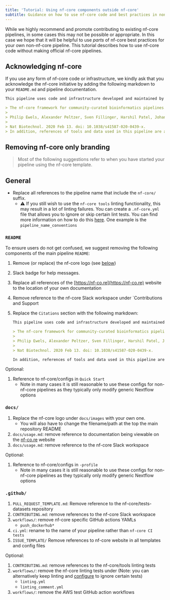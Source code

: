 ```yaml
---
title: 'Tutorial: Using nf-core components outside nf-core'
subtitle: Guidance on how to use nf-core code and best practices in non-nf-core pipelines.
---
```


While we highly recommend and promote contributing to existing nf-core pipelines, in some cases this may not be possible or appropriate. In this case we hope that it will be helpful to use _parts_ of nf-core best practices for your own non-nf-core pipeline. This tutorial describes how to use nf-core code without making official nf-core pipelines.

## Acknowledging nf-core

If you use any form of nf-core code or infrastructure, we kindly ask that you acknowledge the nf-core initiative by adding the following markdown to your `README.md` and pipeline documentation.

```markdown
This pipeline uses code and infrastructure developed and maintained by the [nf-core](https://nf-co.re) community, reused here under the [MIT license](https://github.com/nf-core/tools/blob/master/LICENSE).

> The nf-core framework for community-curated bioinformatics pipelines.
>
> Philip Ewels, Alexander Peltzer, Sven Fillinger, Harshil Patel, Johannes Alneberg, Andreas Wilm, Maxime Ulysse Garcia, Paolo Di Tommaso & Sven Nahnsen.
>
> Nat Biotechnol. 2020 Feb 13. doi: 10.1038/s41587-020-0439-x.
> In addition, references of tools and data used in this pipeline are as follows:
```

## Removing nf-core only branding

> Most of the following suggestions refer to when you have started your pipeline using the nf-core template.

## General

- Replace all references to the pipeline name that include the `nf-core/` suffix.
  - :warning: If you still wish to use the `nf-core tools` linting functionality, this may result in a lot of linting failures. You can create a `.nf-core.yml` file that allows you to ignore or skip certain lint tests. You can find more information on how to do this [here](/tools/#linting-config). One example is the `pipeline_name_conventions`

### `README`

To ensure users do not get confused, we suggest removing the following components of the main pipeline `README`:

1. Remove (or replace) the nf-core logo (see [below](#docs))
2. Slack badge for help messages.
3. Replace all references of the [https://nf-co.re](https://nf-co.re) website to the location of your own documentation
4. Remove reference to the nf-core Slack workspace under `Contributions and Support
5. Replace the `Citations` section with the following markdown:

   ```markdown
   This pipeline uses code and infrastructure developed and maintained by the [nf-core](https://nf-co.re) initative, and reused here under the [MIT license](https://github.com/nf-core/tools/blob/master/LICENSE).

   > The nf-core framework for community-curated bioinformatics pipelines.
   >
   > Philip Ewels, Alexander Peltzer, Sven Fillinger, Harshil Patel, Johannes Alneberg, Andreas Wilm, Maxime Ulysse Garcia, Paolo Di Tommaso & Sven Nahnsen.
   >
   > Nat Biotechnol. 2020 Feb 13. doi: 10.1038/s41587-020-0439-x.

   In addition, references of tools and data used in this pipeline are as follows:
   ```

Optional:

1. Reference to nf-core/configs in `Quick Start`
   - Note in many cases it is still reasonable to use these configs for non-nf-core pipelines as they typically only modify generic Nextflow options

### `docs/`

1. Replace the nf-core logo under `docs/images` with your own one.
   - You will also have to change the filename/path at the top the main repository README
2. `docs/usage.md`: remove reference to documentation being viewable on the [nf-co.re](https://nf-co.re) website
3. `docs/usage.md`: remove reference to the nf-core Slack workspace

Optional:

1. Reference to nf-core/configs in `-profile`
   - Note in many cases it is still reasonable to use these configs for non-nf-core pipelines as they typically only modify generic Nextflow options

### `.github/`

1. `PULL_REQUEST_TEMPLATE.md`: Remove reference to the nf-core/tests-datasets repository
2. `CONTRIBUTING.md`: remove references to the nf-core Slack workspace
3. `workflows/`: remove nf-core specific GitHub actions YAMLs
   - `push_dockerhub*`
4. `ci.yml`: rename to the name of your pipeline rather than `nf-core CI tests`
5. `ISSUE_TEMPLATE/` Remove references to nf-core website in all templates and config files

Optional:

1. `CONTRIBUTING.md`: remove references to the nf-core/tools linting tests
2. `workflows/`: remove the nf-core linting tests under (Note: you can alternatively keep linting and [configure](#general) to ignore certain tests)
   - `linting.yml`
   - `linting_comment.yml`
3. `workflows/`: remove the AWS test GitHub action workflows

<!-- TODO: Using external module repositories -->
